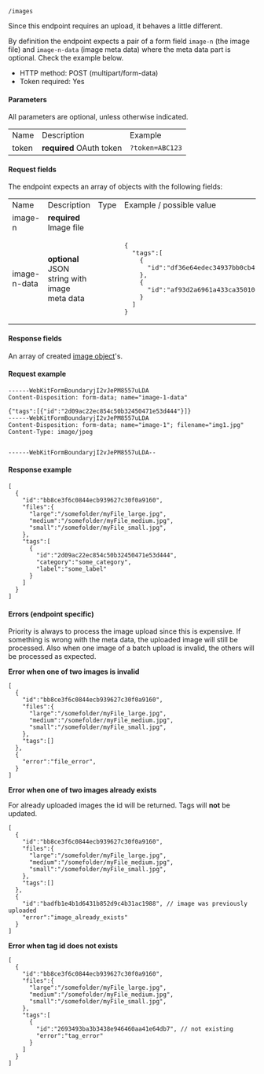 `/images`

Since this endpoint requires an upload, it behaves a little different. 

By definition the endpoint expects a pair of a form field ```image-n``` (the image file) and ```image-n-data``` (image meta data) where the meta data part is optional. Check the example below.

* HTTP method: POST (multipart/form-data)
* Token required: Yes

#### Parameters
All parameters are optional, unless otherwise indicated.
<table>
  <tr>
    <td>Name</td>
    <td>Description</td>
    <td>Example</td>
  </tr>
  <tr>
    <td>token</td>
    <td><strong>required</strong> OAuth token</td>
    <td><code>?token=ABC123</td>
  </tr>
</table>

#### Request fields
The endpoint expects an array of objects with the following fields:

<table>
  <tr>
    <td>Name</td>
    <td>Description</td>
    <td>Type</td>
    <td>Example / possible value</td>
  </tr>
  <tr>
    <td>image-n</td>
    <td><strong>required</strong> Image file</td>
    <td></td>
    <td></td>
  </tr>
  <tr>
    <td>image-n-data</td>
    <td><strong>optional</strong> JSON string with image meta data</td>
    <td></td>
    <td><pre>{
  "tags":[
    {
      "id":"df36e64edec34937bb0cb4f533dd39e6"
    },
    {
      "id":"af93d2a6961a433ca35010c356a3d076"
    }
  ]
}</pre></td>
  </tr>
</table>


#### Response fields
An array of created <a href="image-object.md">image object</a>'s.

#### Request example

```
------WebKitFormBoundaryjI2vJePM8557uLDA
Content-Disposition: form-data; name="image-1-data"

{"tags":[{"id":"2d09ac22ec854c50b32450471e53d444"}]}
------WebKitFormBoundaryjI2vJePM8557uLDA
Content-Disposition: form-data; name="image-1"; filename="img1.jpg"
Content-Type: image/jpeg


------WebKitFormBoundaryjI2vJePM8557uLDA--
```

#### Response example

```
[
  {
    "id":"bb8ce3f6c0844ecb939627c30f0a9160",
    "files":{
      "large":"/somefolder/myFile_large.jpg",
      "medium":"/somefolder/myFile_medium.jpg",
      "small":"/somefolder/myFile_small.jpg",
    },
    "tags":[
      {
        "id":"2d09ac22ec854c50b32450471e53d444",
        "category":"some_category",
        "label":"some_label"
      }
    ]
  }
]
```

#### Errors (endpoint specific)

Priority is always to process the image upload since this is expensive. If something is wrong with the meta data, the uploaded image will still be processed. Also when one image of a batch upload is invalid, the others will be processed as expected.

**Error when one of two images is invalid**

```
[
  {
    "id":"bb8ce3f6c0844ecb939627c30f0a9160",
    "files":{
      "large":"/somefolder/myFile_large.jpg",
      "medium":"/somefolder/myFile_medium.jpg",
      "small":"/somefolder/myFile_small.jpg",
    },
    "tags":[]
  },
  {
    "error":"file_error",
  }
]
```

**Error when one of two images already exists**

For already uploaded images the id will be returned. Tags will **not** be updated.

```
[
  {
    "id":"bb8ce3f6c0844ecb939627c30f0a9160",
    "files":{
      "large":"/somefolder/myFile_large.jpg",
      "medium":"/somefolder/myFile_medium.jpg",
      "small":"/somefolder/myFile_small.jpg",
    },
    "tags":[]
  },
  {
    "id":"badfb1e4b1d6431b852d9c4b31ac1988", // image was previously uploaded
    "error":"image_already_exists"
  }
]
```

**Error when tag id does not exists**

```
[
  {
    "id":"bb8ce3f6c0844ecb939627c30f0a9160",
    "files":{
      "large":"/somefolder/myFile_large.jpg",
      "medium":"/somefolder/myFile_medium.jpg",
      "small":"/somefolder/myFile_small.jpg",
    },
    "tags":[
      {
        "id":"2693493ba3b3438e946460aa41e64db7", // not existing
        "error":"tag_error"
      }
    ]
  }
]
```